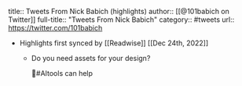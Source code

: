 title:: Tweets From Nick Babich (highlights)
author:: [[@101babich on Twitter]]
full-title:: "Tweets From Nick Babich"
category:: #tweets
url:: https://twitter.com/101babich

- Highlights first synced by [[Readwise]] [[Dec 24th, 2022]]
	- Do you need assets for your design? 
	  
	  🤖#AItools can help